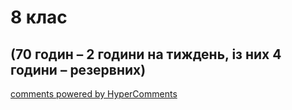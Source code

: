 <div id="hypercomments_widget" class="js-hypercomments-widget invisible"></div>

# 8 клас

## (70 годин – 2 години на тиждень, із них 4 години – резервних)

<div class="js-hypercomments-container">
<a href="http://hypercomments.com" class="hc-link" title="comments widget">comments powered by HyperComments</a>
</div>